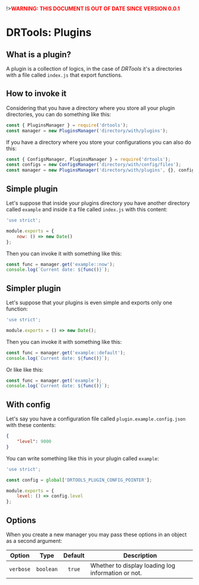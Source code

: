 <!-- version-warning -->
!>__<span style="color:red">WARNING: THIS DOCUMENT IS OUT OF DATE SINCE VERSION
0.0.1</span>__
<!-- /version-warning -->

# DRTools: Plugins

## What is a plugin?
A plugin is a collection of logics, in the case of _DRTools_ it's a directories
with a file called `index.js` that export functions.

## How to invoke it
Considering that you have a directory where you store all your plugin directories,
you can do something like this:
```js
const { PluginsManager } = require('drtools');
const manager = new PluginsManager('directory/with/plugins');
```

If you have a directory where you store your configurations you can also do this:
```js
const { ConfigsManager, PluginsManager } = require('drtools');
const configs = new ConfigsManager('directory/with/config/files');
const manager = new PluginsManager('directory/with/plugins', {}, configs);
```

## Simple plugin
Let's suppose that inside your plugins directory you have another directory called
`example` and inside it a file called `index.js` with this content:
```js
'use strict';

module.exports = {
    now: () => new Date()
};
```

Then you can invoke it with something like this:
```js
const func = manager.get('example::now');
console.log(`Current date: ${func()}`);
```

## Simpler plugin
Let's suppose that your plugins is even simple and exports only one function:
```js
'use strict';

module.exports = () => new Date();
```

Then you can invoke it with something like this:
```js
const func = manager.get('example::default');
console.log(`Current date: ${func()}`);
```

Or like like this:
```js
const func = manager.get('example');
console.log(`Current date: ${func()}`);
```

## With config
Let's say you have a configuration file called `plugin.example.config.json` with
these contents:
```json
{
    "level": 9000
}
```

You can write something like this in your plugin called `example`:
```js
'use strict';

const config = global['DRTOOLS_PLUGIN_CONFIG_POINTER'];

module.exports = {
    level: () => config.level
};
```

## Options
When you create a new manager you may pass these options in an object as a second
argument:

| Option    |    Type   | Default | Description                                        |
|-----------|:---------:|:-------:|----------------------------------------------------|
| `verbose` | `boolean` |  `true` | Whether to display loading log information or not. |

<!-- version-check:0.0.1 -->

